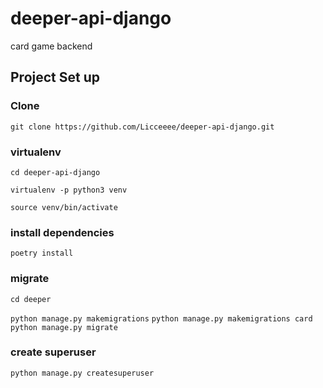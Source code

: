 # deeper-api-django
card game backend

## Project Set up

### Clone
`git clone https://github.com/Licceeee/deeper-api-django.git`

### virtualenv
`cd deeper-api-django`

`virtualenv -p python3 venv`

`source venv/bin/activate`

### install dependencies
`poetry install`

### migrate
`cd deeper`

`python manage.py makemigrations`
`python manage.py makemigrations card`
`python manage.py migrate`

### create superuser
`python manage.py createsuperuser`



<!-- ### TODO setup postgres
`psycopg2-binary`

`
'default': {
    'ENGINE': 'django.db.backends.postgresql_psycopg2',
    'NAME': '[dbname]',
    'USER': '[dbadmin]',
    'PASSWORD': '',
    'HOST': 'localhost',
    'PORT': '',
}
` -->
